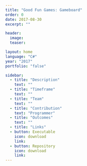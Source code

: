 ```yaml
---
title: "Good Fun Games: Gameboard"
order: 0
date: 2017-08-30
excerpt: ""

header:
  image: 
  teaser: 

layout: home
language: "C#"
year: "2017"
portfolio: "false"

sidebar:
  - title: "Description"
    text: ""
  - title: "Timeframe"
    text: ""
  - title: "Team"
    text: ""
  - title: "Contribution"
    text: "Programmer"
  - title: "Outcomes"
    text: ""
  - title: "Links"
  - button: Executable
    icon: download
    link: 
  - button: Repository
    icon: download
    link: 
---
```

